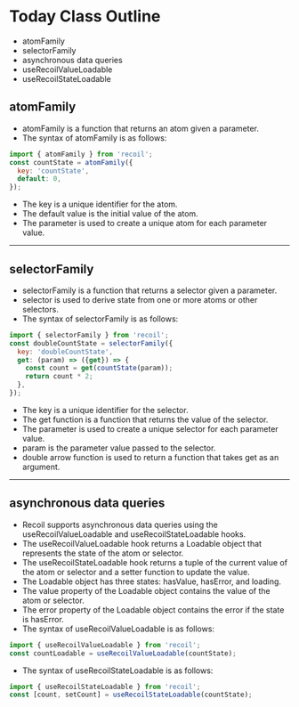 # Today Class Outline
- atomFamily
- selectorFamily
- asynchronous data queries
- useRecoilValueLoadable
- useRecoilStateLoadable

## atomFamily
- atomFamily is a function that returns an atom given a parameter.
- The syntax of atomFamily is as follows:
```jsx
import { atomFamily } from 'recoil';
const countState = atomFamily({
  key: 'countState',
  default: 0,
});
```
- The key is a unique identifier for the atom.
- The default value is the initial value of the atom.
- The parameter is used to create a unique atom for each parameter value.

---

## selectorFamily
- selectorFamily is a function that returns a selector given a parameter.
- selector is used to derive state from one or more atoms or other selectors.
- The syntax of selectorFamily is as follows:
```jsx
import { selectorFamily } from 'recoil';
const doubleCountState = selectorFamily({
  key: 'doubleCountState',
  get: (param) => ({get}) => {
    const count = get(countState(param));
    return count * 2;
  },
});
```
- The key is a unique identifier for the selector.
- The get function is a function that returns the value of the selector.
- The parameter is used to create a unique selector for each parameter value.
- param is the parameter value passed to the selector.
- double arrow function is used to return a function that takes get as an argument.

---

## asynchronous data queries
- Recoil supports asynchronous data queries using the useRecoilValueLoadable and useRecoilStateLoadable hooks.
- The useRecoilValueLoadable hook returns a Loadable object that represents the state of the atom or selector.
- The useRecoilStateLoadable hook returns a tuple of the current value of the atom or selector and a setter function to update the value.
- The Loadable object has three states: hasValue, hasError, and loading.
- The value property of the Loadable object contains the value of the atom or selector.
- The error property of the Loadable object contains the error if the state is hasError.
- The syntax of useRecoilValueLoadable is as follows:
```jsx
import { useRecoilValueLoadable } from 'recoil';
const countLoadable = useRecoilValueLoadable(countState);
```
- The syntax of useRecoilStateLoadable is as follows:
```jsx
import { useRecoilStateLoadable } from 'recoil';
const [count, setCount] = useRecoilStateLoadable(countState);
```


